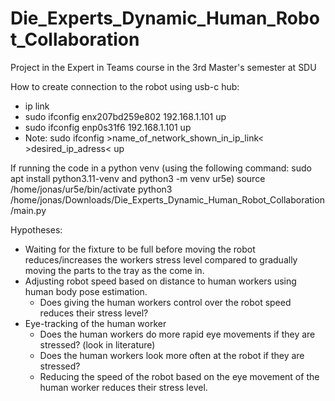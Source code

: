 # Die_Experts_Dynamic_Human_Robot_Collaboration
Project in the Expert in Teams course in the 3rd Master's semester at SDU



How to create connection to the robot using usb-c hub:
- ip link
- sudo ifconfig enx207bd259e802 192.168.1.101 up
- sudo ifconfig enp0s31f6 192.168.1.101 up
- Note: sudo ifconfig >name_of_network_shown_in_ip_link< >desired_ip_adress< up


If running the code in a python venv (using the following command: sudo apt install python3.11-venv and python3 -m venv ur5e)
source /home/jonas/ur5e/bin/activate
python3 /home/jonas/Downloads/Die_Experts_Dynamic_Human_Robot_Collaboration/main.py


Hypotheses:
- Waiting for the fixture to be full before moving the robot reduces/increases the workers stress level compared to gradually moving the parts to the tray as the come in.
- Adjusting robot speed based on distance to human workers using human body pose estimation. 
    - Does giving the human workers control over the robot speed reduces their stress level?
- Eye-tracking of the human worker
    - Does the human workers do more rapid eye movements if they are stressed? (look in literature) 
    - Does the human workers look more often at the robot if they are stressed?
    - Reducing the speed of the robot based on the eye movement of the human worker reduces their stress level.
